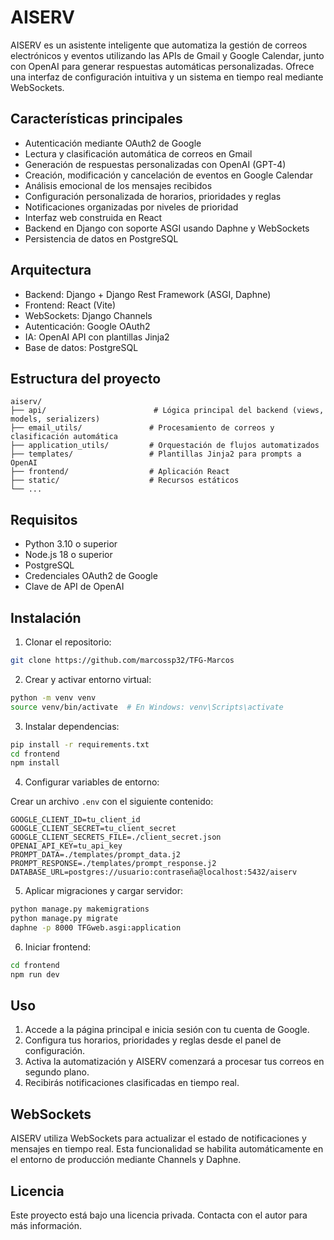 # AISERV

AISERV es un asistente inteligente que automatiza la gestión de correos electrónicos y eventos utilizando las APIs de Gmail y Google Calendar, junto con OpenAI para generar respuestas automáticas personalizadas. Ofrece una interfaz de configuración intuitiva y un sistema en tiempo real mediante WebSockets.

## Características principales

- Autenticación mediante OAuth2 de Google
- Lectura y clasificación automática de correos en Gmail
- Generación de respuestas personalizadas con OpenAI (GPT-4)
- Creación, modificación y cancelación de eventos en Google Calendar
- Análisis emocional de los mensajes recibidos
- Configuración personalizada de horarios, prioridades y reglas
- Notificaciones organizadas por niveles de prioridad
- Interfaz web construida en React
- Backend en Django con soporte ASGI usando Daphne y WebSockets
- Persistencia de datos en PostgreSQL

## Arquitectura

- Backend: Django + Django Rest Framework (ASGI, Daphne)
- Frontend: React (Vite)
- WebSockets: Django Channels
- Autenticación: Google OAuth2
- IA: OpenAI API con plantillas Jinja2
- Base de datos: PostgreSQL

## Estructura del proyecto

```
aiserv/
├── api/                        # Lógica principal del backend (views, models, serializers)
├── email_utils/               # Procesamiento de correos y clasificación automática
├── application_utils/         # Orquestación de flujos automatizados
├── templates/                 # Plantillas Jinja2 para prompts a OpenAI
├── frontend/                  # Aplicación React
├── static/                    # Recursos estáticos
└── ...
```

## Requisitos

- Python 3.10 o superior
- Node.js 18 o superior
- PostgreSQL
- Credenciales OAuth2 de Google
- Clave de API de OpenAI

## Instalación

1. Clonar el repositorio:

```bash
git clone https://github.com/marcossp32/TFG-Marcos
```

2. Crear y activar entorno virtual:

```bash
python -m venv venv
source venv/bin/activate  # En Windows: venv\Scripts\activate
```

3. Instalar dependencias:

```bash
pip install -r requirements.txt
cd frontend
npm install
```

4. Configurar variables de entorno:

Crear un archivo `.env` con el siguiente contenido:

```
GOOGLE_CLIENT_ID=tu_client_id
GOOGLE_CLIENT_SECRET=tu_client_secret
GOOGLE_CLIENT_SECRETS_FILE=./client_secret.json
OPENAI_API_KEY=tu_api_key
PROMPT_DATA=./templates/prompt_data.j2
PROMPT_RESPONSE=./templates/prompt_response.j2
DATABASE_URL=postgres://usuario:contraseña@localhost:5432/aiserv
```

5. Aplicar migraciones y cargar servidor:

```bash
python manage.py makemigrations
python manage.py migrate
daphne -p 8000 TFGweb.asgi:application
```

6. Iniciar frontend:

```bash
cd frontend
npm run dev
```

## Uso

1. Accede a la página principal e inicia sesión con tu cuenta de Google.
2. Configura tus horarios, prioridades y reglas desde el panel de configuración.
3. Activa la automatización y AISERV comenzará a procesar tus correos en segundo plano.
4. Recibirás notificaciones clasificadas en tiempo real.

## WebSockets

AISERV utiliza WebSockets para actualizar el estado de notificaciones y mensajes en tiempo real. Esta funcionalidad se habilita automáticamente en el entorno de producción mediante Channels y Daphne.

## Licencia

Este proyecto está bajo una licencia privada. Contacta con el autor para más información.
